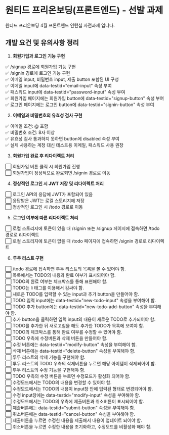 # 원티드 프리온보딩(프론트엔드) - 선발 과제

원티드 프리온보딩 4월 프론트엔드 인턴십 사전과제 입니다.

## 개발 요건 및 유의사항 정리

1. **회원가입과 로그인 기능 구현**

✅ /signup 경로에 회원가입 기능 구현<br>
✅ /signin 경로에 로그인 기능 구현<br>
✅ 이메일 input, 비밀번호 input, 제출 button 포함된 UI 구성<br>
✅ 이메일 input에 data-testid="email-input" 속성 부여<br>
✅ 패스워드 input에 data-testid="password-input" 속성 부여<br>
✅ 회원가입 페이지에는 회원가입 button에 data-testid="signup-button" 속성 부여<br>
✅ 로그인 페이지에는 로그인 button에 data-testid="signin-button" 속성 부여<br>

2. **이메일과 비밀번호의 유효성 검사 구현**

✅ 이메일 조건: @ 포함<br>
✅ 비밀번호 조건: 8자 이상<br>
✅ 유효성 검사 통과하지 못하면 button에 disabled 속성 부여<br>
✅ 실제 사용하는 계정 대신 테스트용 이메일, 패스워드 사용 권장<br>

3. **회원가입 완료 후 리다이렉트 처리**

⬜ 회원가입 버튼 클릭 시 회원가입 진행<br>
⬜ 회원가입이 정상적으로 완료되면 /signin 경로로 이동<br>

4. **정상적인 로그인 시 JWT 저장 및 리다이렉트 처리**

⬜ 로그인 API의 응답에 JWT가 포함되어 있음<br>
⬜ 응답받은 JWT는 로컬 스토리지에 저장<br>
⬜ 정상적인 로그인 시 /todo 경로로 이동<br>

5. **로그인 여부에 따른 리다이렉트 처리**

⬜ 로컬 스토리지에 토큰이 있을 때 /signin 또는 /signup 페이지에 접속하면 /todo 경로로 리다이렉트<br>
⬜ 로컬 스토리지에 토큰이 없을 때 /todo 페이지에 접속하면 /signin 경로로 리다이렉트<br>

6. **투두 리스트 구현**

⬜ /todo 경로에 접속하면 투두 리스트의 목록을 볼 수 있어야 함.<br>
⬜ 목록에서는 TODO의 내용과 완료 여부가 표시되어야 함.<br>
⬜ TODO의 완료 여부는 체크박스를 통해 표현해야 함.<br>
⬜ TODO는 li 태그를 이용해서 감싸야 함.<br>
⬜ 새로운 TODO를 입력할 수 있는 input과 추가 button을 만들어야 함.<br>
⬜ TODO 입력 input에는 data-testid="new-todo-input" 속성을 부여해야 함.<br>
⬜ TODO 추가 button에는 data-testid="new-todo-add-button" 속성을 부여해야 함.<br>
⬜ 추가 button을 클릭하면 입력 input의 내용이 새로운 TODO로 추가되어야 함.<br>
⬜ TODO를 추가한 뒤 새로고침을 해도 추가한 TODO가 목록에 보여야 함.<br>
⬜ TODO의 체크박스를 통해 완료 여부를 수정할 수 있어야 함.<br>
⬜ TODO 우측에 수정버튼과 삭제 버튼을 만들어야 함.<br>
⬜ 수정 버튼에는 data-testid="modify-button" 속성을 부여해야 함.<br>
⬜ 삭제 버튼에는 data-testid="delete-button" 속성을 부여해야 함.<br>
⬜ 투두 리스트의 삭제 기능을 구현해야 함.<br>
⬜ 투두 리스트의 TODO 우측의 삭제버튼을 누르면 해당 아이템이 삭제되어야 함.<br>
⬜ 투두 리스트의 수정 기능을 구현해야 함.<br>
⬜ TODO 우측의 수정 버튼을 누르면 수정모드가 활성화 되어야 함.<br>
⬜ 수정모드에서는 TODO의 내용을 변경할 수 있어야 함.<br>
⬜ 수정모드에서는 TODO의 내용이 input창 안에 입력된 형태로 변경되어야 함.<br>
⬜ 수정 input창에는 data-testid="modify-input" 속성을 부여해야 함.<br>
⬜ 수정모드에서는 TODO의 우측에 제출버튼과 취소버튼이 표시되어야 함.<br>
⬜ 제출버튼에는 data-testid="submit-button" 속성을 부여해야 함.<br>
⬜ 취소버튼에는 data-testid="cancel-button" 속성을 부여해야 함.<br>
⬜ 제출버튼을 누르면 수정한 내용을 제출해서 내용이 업데이트 되어야 함.<br>
⬜ 취소버튼을 누르면 수정한 내용을 초기화하고, 수정모드를 비활성화 해야 함.
